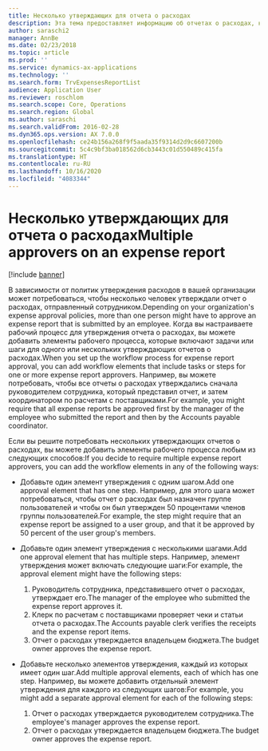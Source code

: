 ```yaml
---
title: Несколько утверждающих для отчета о расходах
description: Эта тема предоставляет информацию об отчетах о расходах, которые требуют утверждения несколькими людьми.
author: saraschi2
manager: AnnBe
ms.date: 02/23/2018
ms.topic: article
ms.prod: ''
ms.service: dynamics-ax-applications
ms.technology: ''
ms.search.form: TrvExpensesReportList
audience: Application User
ms.reviewer: roschlom
ms.search.scope: Core, Operations
ms.search.region: Global
ms.author: saraschi
ms.search.validFrom: 2016-02-28
ms.dyn365.ops.version: AX 7.0.0
ms.openlocfilehash: ce24b156a268f9f5aada35f9314d2d9c6607200b
ms.sourcegitcommit: 5c4c9bf3ba018562d6cb3443c01d550489c415fa
ms.translationtype: HT
ms.contentlocale: ru-RU
ms.lasthandoff: 10/16/2020
ms.locfileid: "4083344"
---
```

# <a name="multiple-approvers-on-an-expense-report"></a><span data-ttu-id="8082a-103">Несколько утверждающих для отчета о расходах</span><span class="sxs-lookup"><span data-stu-id="8082a-103">Multiple approvers on an expense report</span></span>

[!include [banner](../includes/banner.md)]

<span data-ttu-id="8082a-104">В зависимости от политик утверждения расходов в вашей организации может потребоваться, чтобы несколько человек утверждали отчет о расходах, отправленный сотрудником.</span><span class="sxs-lookup"><span data-stu-id="8082a-104">Depending on your organization's expense approval policies, more than one person might have to approve an expense report that is submitted by an employee.</span></span> <span data-ttu-id="8082a-105">Когда вы настраиваете рабочий процесс для утверждения отчета о расходах, вы можете добавить элементы рабочего процесса, которые включают задачи или шаги для одного или нескольких утверждающих отчетов о расходах.</span><span class="sxs-lookup"><span data-stu-id="8082a-105">When you set up the workflow process for expense report approval, you can add workflow elements that include tasks or steps for one or more expense report approvers.</span></span> <span data-ttu-id="8082a-106">Например, вы можете потребовать, чтобы все отчеты о расходах утверждались сначала руководителем сотрудника, который представил отчет, и затем координатором по расчетам с поставщиками.</span><span class="sxs-lookup"><span data-stu-id="8082a-106">For example, you might require that all expense reports be approved first by the manager of the employee who submitted the report and then by the Accounts payable coordinator.</span></span>

<span data-ttu-id="8082a-107">Если вы решите потребовать нескольких утверждающих отчетов о расходах, вы можете добавить элементы рабочего процесса любым из следующих способов:</span><span class="sxs-lookup"><span data-stu-id="8082a-107">If you decide to require multiple expense report approvers, you can add the workflow elements in any of the following ways:</span></span>

- <span data-ttu-id="8082a-108">Добавьте один элемент утверждения с одним шагом.</span><span class="sxs-lookup"><span data-stu-id="8082a-108">Add one approval element that has one step.</span></span> <span data-ttu-id="8082a-109">Например, для этого шага может потребоваться, чтобы отчет о расходах был назначен группе пользователей и чтобы он был утвержден 50 процентами членов группы пользователей.</span><span class="sxs-lookup"><span data-stu-id="8082a-109">For example, the step might require that an expense report be assigned to a user group, and that it be approved by 50 percent of the user group's members.</span></span>
- <span data-ttu-id="8082a-110">Добавьте один элемент утверждения с несколькими шагами.</span><span class="sxs-lookup"><span data-stu-id="8082a-110">Add one approval element that has multiple steps.</span></span> <span data-ttu-id="8082a-111">Например, элемент утверждения может включать следующие шаги:</span><span class="sxs-lookup"><span data-stu-id="8082a-111">For example, the approval element might have the following steps:</span></span>

    1. <span data-ttu-id="8082a-112">Руководитель сотрудника, представившего отчет о расходах, утверждает его.</span><span class="sxs-lookup"><span data-stu-id="8082a-112">The manager of the employee who submitted the expense report approves it.</span></span>
    2. <span data-ttu-id="8082a-113">Клерк по расчетам с поставщиками проверяет чеки и статьи отчета о расходах.</span><span class="sxs-lookup"><span data-stu-id="8082a-113">The Accounts payable clerk verifies the receipts and the expense report items.</span></span>
    3. <span data-ttu-id="8082a-114">Отчет о расходах утверждается владельцем бюджета.</span><span class="sxs-lookup"><span data-stu-id="8082a-114">The budget owner approves the expense report.</span></span>

- <span data-ttu-id="8082a-115">Добавьте несколько элементов утверждения, каждый из которых имеет один шаг.</span><span class="sxs-lookup"><span data-stu-id="8082a-115">Add multiple approval elements, each of which has one step.</span></span> <span data-ttu-id="8082a-116">Например, вы можете добавить отдельный элемент утверждения для каждого из следующих шагов:</span><span class="sxs-lookup"><span data-stu-id="8082a-116">For example, you might add a separate approval element for each of the following steps:</span></span>

    1. <span data-ttu-id="8082a-117">Отчет о расходах утверждается руководителем сотрудника.</span><span class="sxs-lookup"><span data-stu-id="8082a-117">The employee's manager approves the expense report.</span></span>
    2. <span data-ttu-id="8082a-118">Отчет о расходах утверждается владельцем бюджета.</span><span class="sxs-lookup"><span data-stu-id="8082a-118">The budget owner approves the expense report.</span></span>
